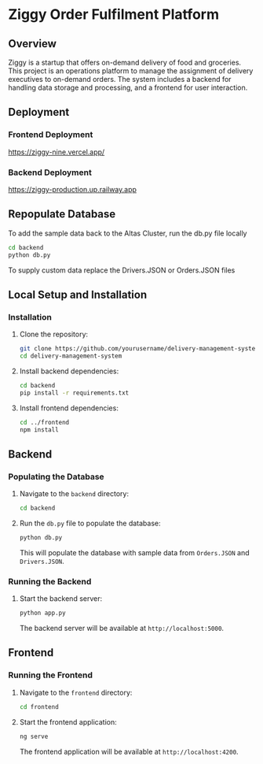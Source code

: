 # Ziggy Order Fulfilment Platform

## Overview

Ziggy is a startup that offers on-demand delivery of food and groceries. This project is an operations platform to manage the assignment of delivery executives to on-demand orders. The system includes a backend for handling data storage and processing, and a frontend for user interaction.

## Deployment

### Frontend Deployment

<https://ziggy-nine.vercel.app/>

### Backend Deployment

<https://ziggy-production.up.railway.app>

## Repopulate Database

To add the sample data back to the Altas Cluster, run the db.py file locally

```bash
cd backend
python db.py
```

To supply custom data replace the Drivers.JSON or Orders.JSON files

## Local Setup and Installation

### Installation

1. Clone the repository:

    ```bash
    git clone https://github.com/yourusername/delivery-management-system.git
    cd delivery-management-system
    ```

2. Install backend dependencies:

    ```bash
    cd backend
    pip install -r requirements.txt
    ```

3. Install frontend dependencies:

    ```bash
    cd ../frontend
    npm install
    ```

## Backend

### Populating the Database

1. Navigate to the `backend` directory:

    ```bash
    cd backend
    ```

2. Run the `db.py` file to populate the database:

    ```bash
    python db.py
    ```

    This will populate the database with sample data from `Orders.JSON` and `Drivers.JSON`.

### Running the Backend

1. Start the backend server:

    ```bash
    python app.py
    ```

    The backend server will be available at `http://localhost:5000`.

## Frontend

### Running the Frontend

1. Navigate to the `frontend` directory:

    ```bash
    cd frontend
    ```

2. Start the frontend application:

    ```bash
    ng serve
    ```

    The frontend application will be available at `http://localhost:4200`.
